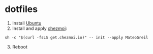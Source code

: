 # dotfiles

1. Install [Ubuntu](https://ubuntu.com/download/desktop)
2. Install and apply [chezmoi](https://www.chezmoi.io/install/#one-line-binary-install):

```
sh -c "$(curl -fsLS get.chezmoi.io)" -- init --apply MateoGreil
```

3. Reboot
